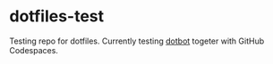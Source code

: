 # dotfiles-test
Testing repo for dotfiles. Currently testing [dotbot]([url](https://github.com/anishathalye/dotbot)) togeter with GitHub Codespaces.

